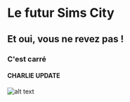 # Le futur Sims City  
## Et oui, vous ne revez pas !
### C'est carré 
#### CHARLIE UPDATE 

![alt text](https://i.ibb.co/jD00xqQ/Capture-d-cran-2021-01-13-12-12-44.png)

